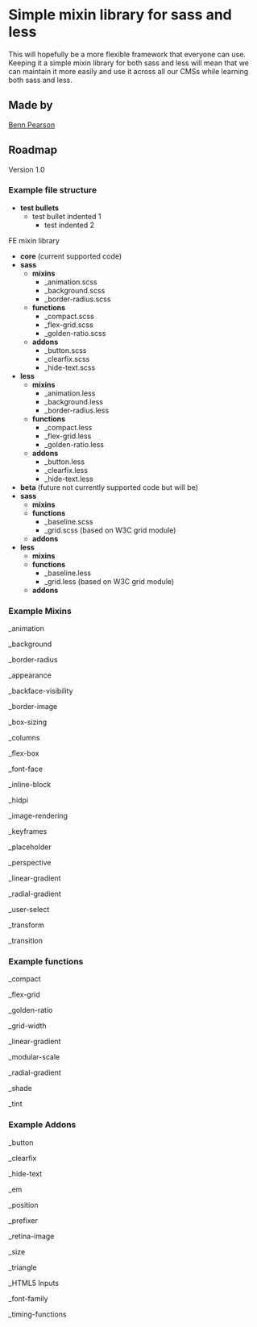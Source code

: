 # Simple mixin library for sass and less

This will hopefully be a more flexible framework that everyone can use. Keeping it a simple mixin library for both sass and less will mean that we can maintain it more easily and use it across all our CMSs while learning both sass and less.

## Made by

[Benn Pearson](twitter.com/bennpearson)


## Roadmap

Version 1.0

### Example file structure

- **test bullets**
    - test bullet indented 1
        - test indented 2

FE mixin library
- **core** (current supported code)
 - **sass**
   - **mixins**
     - _animation.scss
     - _background.scss
     - _border-radius.scss
   - **functions**
     - _compact.scss
     - _flex-grid.scss
     - _golden-ratio.scss
   - **addons**
     - _button.scss
     - _clearfix.scss
     - _hide-text.scss
 - **less**
   - **mixins**
     - _animation.less
     - _background.less
     - _border-radius.less
   - **functions**
     - _compact.less
     - _flex-grid.less
     - _golden-ratio.less
   - **addons**
     - _button.less
     - _clearfix.less
     - _hide-text.less
- **beta** (future not currently supported code but will be)
 - **sass**
   - **mixins**
   - **functions**
     - _baseline.scss
     - _grid.scss (based on W3C grid module)
   - **addons**
 - **less**
   - **mixins**
   - **functions**
     - _baseline.less
     - _grid.less (based on W3C grid module)
   - **addons**

### Example Mixins
_animation

_background

_border-radius

_appearance

_backface-visibility

_border-image

_box-sizing

_columns

_flex-box

_font-face

_inline-block

_hidpi

_image-rendering

_keyframes

_placeholder

_perspective

_linear-gradient

_radial-gradient

_user-select

_transform

_transition

### Example functions
_compact

_flex-grid

_golden-ratio

_grid-width

_linear-gradient

_modular-scale

_radial-gradient

_shade

_tint

### Example Addons
_button

_clearfix

_hide-text

_em

_position

_prefixer

_retina-image

_size

_triangle

_HTML5 Inputs

_font-family

_timing-functions

